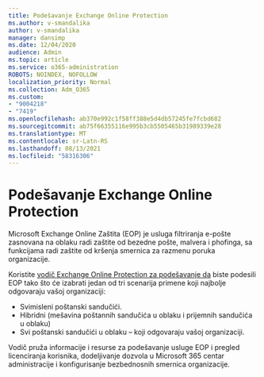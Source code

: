 ```yaml
---
title: Podešavanje Exchange Online Protection
ms.author: v-smandalika
author: v-smandalika
manager: dansimp
ms.date: 12/04/2020
audience: Admin
ms.topic: article
ms.service: o365-administration
ROBOTS: NOINDEX, NOFOLLOW
localization_priority: Normal
ms.collection: Adm_O365
ms.custom:
- "9004218"
- "7419"
ms.openlocfilehash: ab370e992c1f58ff388e5d4db57245fe7fcbd682
ms.sourcegitcommit: ab75f66355116e995b3cb5505465b31989339e28
ms.translationtype: MT
ms.contentlocale: sr-Latn-RS
ms.lasthandoff: 08/13/2021
ms.locfileid: "58316306"
---
```

# <a name="set-up-exchange-online-protection"></a>Podešavanje Exchange Online Protection

Microsoft Exchange Online Zaštita (EOP) je usluga filtriranja e-pošte zasnovana na oblaku radi zaštite od bezedne pošte, malvera i phofinga, sa funkcijama radi zaštite od kršenja smernica za razmenu poruka organizacije.

Koristite [vodič Exchange Online Protection za podešavanje da](https://admin.microsoft.com/adminportal/home?#/modernonboarding/setupexchangeonlineprotection) biste podesili EOP tako što će izabrati jedan od tri scenarija primene koji najbolje odgovaraju vašoj organizaciji:

- Svimisleni poštanski sandučići.
- Hibridni (mešavina poštannih sandučića u oblaku i prijemnih sandučića u oblaku)
- Svi poštanski sandučići u oblaku – koji odgovaraju vašoj organizaciji.

Vodič pruža informacije i resurse za podešavanje usluge EOP i pregled licenciranja korisnika, dodeljivanje dozvola u Microsoft 365 centar administracije i konfigurisanje bezbednosnih smernica organizacije.
